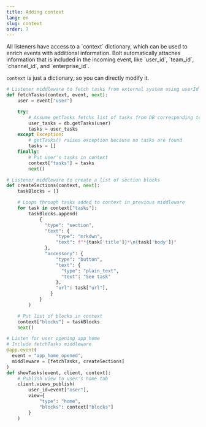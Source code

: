 ```yaml
---
title: Adding context
lang: en
slug: context
order: 7
---
```


<div class="section-content">
All listeners have access to a `context` dictionary, which can be used to enrich events with additional information. Bolt automatically attaches information that is included in the incoming event, like `user_id`, `team_id`, `channel_id`, and `enterprise_id`.

`context` is just a dictionary, so you can directly modify it.
</div>

```python
# Listener middleware to fetch tasks from external system using userId
def fetchTasks(context, event, next):
    user = event["user"]

    try:
        # Assume getTasks fetchs list of tasks from DB corresponding to user ID
        user_tasks = db.getTasks(user)
        tasks = user_tasks
    except Exception:
        # getTasks() raises exception because no tasks are found
        tasks = []
    finally:
        # Put user's tasks in context
        context["tasks"] = tasks
        next()

# Listener middleware to create a list of section blocks
def createSections(context, next):
    taskBlocks = []

    # Loops through tasks added to context in previous middleware
    for task in context["tasks"]:
        taskBlocks.append(
            {
              "type": "section",
              "text": {
                  "type": "mrkdwn",
                  "text": f"*{task['title']}*\n{task['body']}"
              },
              "accessory": {
                  "type": "button",
                  "text": {
                    "type": "plain_text",
                    "text": "See task"
                  },
                  "url": task["url"],
                }
            }
        )

    # Put list of blocks in context
    context["blocks"] = taskBlocks
    next()

# Listen for user opening app home
# Include fetchTasks middleware
@app.event(
  event = "app_home_opened",
  middleware = [fetchTasks, createSections]
)
def showTasks(event, client, context):
    # Publish view to user's home tab
    client.views_publish(
        user_id=event["user"],
        view={
            "type": "home",
            "blocks": context["blocks"]
        }
    )
```